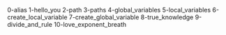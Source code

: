 0-alias 1-hello_you 2-path 3-paths 4-global_variables 5-local_variables 6-create_local_variable 7-create_global_variable 8-true_knowledge 9-divide_and_rule 10-love_exponent_breath
